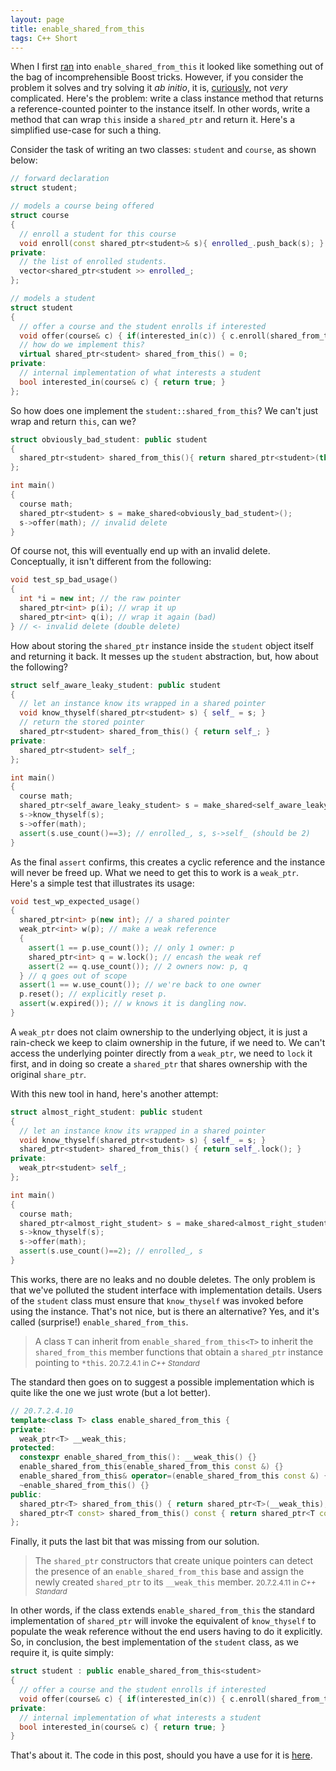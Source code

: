 ```yaml
---
layout: page
title: enable_shared_from_this
tags: C++ Short 
---
```


When I first [ran][ex] into `enable_shared_from_this` it looked like something out of the bag of
incomprehensible Boost tricks. However, if you consider the problem it solves and try solving it *ab
initio*, it is, [curiously][crtp], not *very* complicated. Here's the problem: write a class
instance method that returns a reference-counted pointer to the instance itself. In other words,
write a method that can wrap `this` inside a `shared_ptr` and return it. Here's a simplified
use-case for such a thing.

Consider the task of writing an two classes: `student` and `course`, as shown below:

```cpp
// forward declaration
struct student;

// models a course being offered
struct course
{
  // enroll a student for this course
  void enroll(const shared_ptr<student>& s){ enrolled_.push_back(s); }
private:
  // the list of enrolled students.
  vector<shared_ptr<student >> enrolled_;
};

// models a student
struct student
{
  // offer a course and the student enrolls if interested
  void offer(course& c) { if(interested_in(c)) { c.enroll(shared_from_this()); } }
  // how do we implement this?
  virtual shared_ptr<student> shared_from_this() = 0;
private:
  // internal implementation of what interests a student
  bool interested_in(course& c) { return true; }
};
```

So how does one implement the `student::shared_from_this`? We can't just wrap and return `this`, can we?

```c++
struct obviously_bad_student: public student
{
  shared_ptr<student> shared_from_this(){ return shared_ptr<student>(this); }
};

int main()
{
  course math;
  shared_ptr<student> s = make_shared<obviously_bad_student>();
  s->offer(math); // invalid delete
} 
```

Of course not, this will eventually end up with an invalid delete. Conceptually, it isn't different
from the following:

```c++
void test_sp_bad_usage()
{
  int *i = new int; // the raw pointer
  shared_ptr<int> p(i); // wrap it up
  shared_ptr<int> q(i); // wrap it again (bad)
} // <- invalid delete (double delete)
```

How about storing the `shared_ptr` instance inside the `student` object itself and returning it
back. It messes up the `student` abstraction, but, how about the following?

```c++
struct self_aware_leaky_student: public student
{
  // let an instance know its wrapped in a shared pointer
  void know_thyself(shared_ptr<student> s) { self_ = s; }
  // return the stored pointer
  shared_ptr<student> shared_from_this() { return self_; }
private:
  shared_ptr<student> self_;
};

int main()
{
  course math;
  shared_ptr<self_aware_leaky_student> s = make_shared<self_aware_leaky_student>();
  s->know_thyself(s);
  s->offer(math);
  assert(s.use_count()==3); // enrolled_, s, s->self_ (should be 2)
}
```

As the final `assert` confirms, this creates a cyclic reference and the instance will never be freed
up. What we need to get this to work is a `weak_ptr`. Here's a simple test that illustrates its
usage:

```c++
void test_wp_expected_usage()
{
  shared_ptr<int> p(new int); // a shared pointer
  weak_ptr<int> w(p); // make a weak reference
  {
    assert(1 == p.use_count()); // only 1 owner: p
    shared_ptr<int> q = w.lock(); // encash the weak ref
    assert(2 == q.use_count()); // 2 owners now: p, q
  } // q goes out of scope
  assert(1 == w.use_count()); // we're back to one owner
  p.reset(); // explicitly reset p.
  assert(w.expired()); // w knows it is dangling now.
}
```

A `weak_ptr` does not claim ownership to the underlying object, it is just a rain-check we keep to
claim ownership in the future, if we need to. We can't access the underlying pointer directly from a
`weak_ptr`, we need to `lock` it first, and in doing so create a `shared_ptr` that shares ownership
with the original `share_ptr`.

With this new tool in hand, here's another attempt:

```c++
struct almost_right_student: public student
{
  // let an instance know its wrapped in a shared pointer
  void know_thyself(shared_ptr<student> s) { self_ = s; }
  shared_ptr<student> shared_from_this() { return self_.lock(); }
private:
  weak_ptr<student> self_;
};

int main()
{
  course math;
  shared_ptr<almost_right_student> s = make_shared<almost_right_student>();
  s->know_thyself(s);
  s->offer(math);
  assert(s.use_count()==2); // enrolled_, s
}
```

This works, there are no leaks and no double deletes. The only problem is that we've polluted the
student interface with implementation details. Users of the `student` class must ensure that
`know_thyself` was invoked before using the instance. That's not nice, but is there an alternative?
Yes, and it's called (surprise!) `enable_shared_from_this`.

> A class `T` can inherit from `enable_shared_from_this<T>` to inherit the
> `shared_from_this` member functions that obtain a `shared_ptr` instance pointing to `*this`.
> <small>20.7.2.4.1 in <cite>C++ Standard</cite></small>

The standard then goes on to suggest a possible implementation which is quite like the one we just
wrote (but a lot better).

```c++
// 20.7.2.4.10
template<class T> class enable_shared_from_this {
private:
  weak_ptr<T> __weak_this;
protected:
  constexpr enable_shared_from_this(): __weak_this() {}
  enable_shared_from_this(enable_shared_from_this const &) {}
  enable_shared_from_this& operator=(enable_shared_from_this const &) { return *this; }
  ~enable_shared_from_this() {}
public:
  shared_ptr<T> shared_from_this() { return shared_ptr<T>(__weak_this); }
  shared_ptr<T const> shared_from_this() const { return shared_ptr<T const>(__weak_this); }
};
```

Finally, it puts the last bit that was missing from our solution.

> The `shared_ptr` constructors that create unique pointers can detect the presence of an
> `enable_shared_from_this` base and assign the newly created `shared_ptr` to its `__weak_this`
> member.  <small>20.7.2.4.11 in <cite>C++ Standard</cite></small>

In other words, if the class extends `enable_shared_from_this` the standard implementation of
`shared_ptr` will invoke the equivalent of `know_thyself` to populate the weak reference without the
end users having to do it explicitly. So, in conclusion, the best implementation of the `student`
class, as we require it, is quite simply:

```c++
struct student : public enable_shared_from_this<student>
{
  // offer a course and the student enrolls if interested
  void offer(course& c) { if(interested_in(c)) { c.enroll(shared_from_this()); } }
private:
  // internal implementation of what interests a student
  bool interested_in(course& c) { return true; }
}
```

That's about it. The code in this post, should you have a use for it is [here][gist].

[ex]:http://www.boost.org/doc/libs/1_47_0/doc/html/boost_asio/example/buffers/reference_counted.cpp
[crtp]:http://en.wikipedia.org/wiki/Curiously_recurring_template_pattern
[gist]: https://gist.github.com/aldrin/7302769
